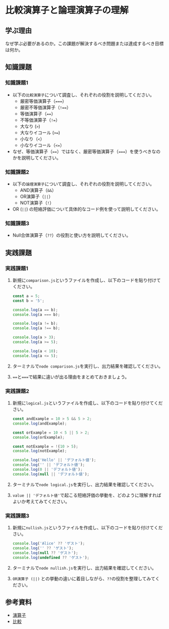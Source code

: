 # 比較演算子と論理演算子の理解

## 学ぶ理由

なぜ学ぶ必要があるのか。この課題が解決するべき問題または達成するべき目標は何か。

## 知識課題

### 知識課題1

- 以下の`比較演算子`について調査し、それぞれの役割を説明してください。
  - 厳密等価演算子（`===`）
  - 厳密不等価演算子（`!==`）
  - 等価演算子（`==`）
  - 不等価演算子（`!=`）
  - 大なり (`>`)
  - 大なりイコール (`>=`)
  - 小なり（`<`）
  - 小なりイコール（`<=`）
- なぜ、等価演算子（`==`）ではなく、厳密等価演算子（`===`）を使うべきなのかを説明してください。

### 知識課題2

- 以下の`論理演算子`について調査し、それぞれの役割を説明してください。
  - AND演算子（`&&`）
  - OR演算子（`||`）
  - NOT演算子（`!`）
- OR (`||`) の短絡評価について具体的なコード例を使って説明してください。

### 知識課題3

- Null合体演算子（`??`）の役割と使い方を説明してください。

## 実践課題

### 実践課題1

1. 新規に`comparison.js`というファイルを作成し、以下のコードを貼り付けてください。

    ``` js
    const a = 5;
    const b = '5';

    console.log(a == b);
    console.log(a === b);

    console.log(a != b);
    console.log(a !== b);

    console.log(a > 3);
    console.log(a >= 5);

    console.log(a < 10);
    console.log(a <= 5);
    ```

2. ターミナルで`node comparison.js`を実行し、出力結果を確認してください。
3. `==`と`===`で結果に違いが出る理由をまとめておきましょう。

### 実践課題2

1. 新規に`logical.js`というファイルを作成し、以下のコードを貼り付けてください。

    ``` js
    const andExample = 10 > 5 && 5 > 2;
    console.log(andExample);

    const orExample = 10 < 5 || 5 > 2;
    console.log(orExample);

    const notExample = !(10 > 5);
    console.log(notExample);

    console.log('Hello' || 'デフォルト値');
    console.log('' || 'デフォルト値');
    console.log(0 || 'デフォルト値');
    console.log(null || 'デフォルト値');
    ```

2. ターミナルで`node logical.js`を実行し、出力結果を確認してください。
3. `value || 'デフォルト値'`で起こる短絡評価の挙動を、どのように理解すればよいか考えてみてください。

### 実践課題3

1. 新規に`nullish.js`というファイルを作成し、以下のコードを貼り付けてください。

    ``` js
    console.log('Alice' ?? 'ゲスト');
    console.log('' ?? 'ゲスト');
    console.log(null ?? 'ゲスト');
    console.log(undefined ?? 'ゲスト');
    ```

2. ターミナルで`node nullish.js`を実行し、出力結果を確認してください。
3. `OR演算子 (||)` との挙動の違いに着目しながら、`??`の役割を整理してみてください。

## 参考資料

- [演算子](https://jsprimer.net/basic/operator/)
- [比較](https://ja.javascript.info/comparison)
